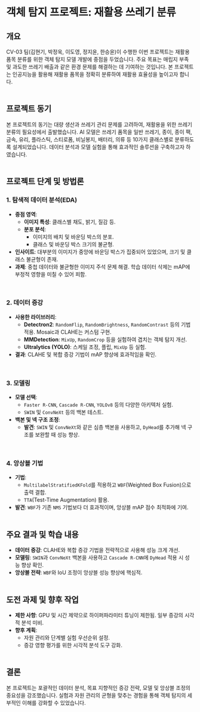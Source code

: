 
# 객체 탐지 프로젝트: 재활용 쓰레기 분류

## 개요
CV-03 팀(김현기, 박정욱, 이도영, 정지윤, 한승윤)이 수행한 이번 프로젝트는 재활용 품목 분류를 위한 객체 탐지 모델 개발에 중점을 두었습니다. 주요 목표는 매립지 부족 및 과도한 쓰레기 배출과 같은 환경 문제를 해결하는 데 기여하는 것입니다. 본 프로젝트는 인공지능을 활용해 재활용 품목을 정확히 분류하여 재활용 효율성을 높이고자 합니다.
<br/><br/>

## 프로젝트 동기
본 프로젝트의 동기는 대량 생산과 쓰레기 관리 문제를 고려하여, 재활용을 위한 쓰레기 분류의 필요성에서 출발했습니다. AI 모델은 쓰레기 품목을 일반 쓰레기, 종이, 종이 팩, 금속, 유리, 플라스틱, 스티로폼, 비닐봉지, 배터리, 의류 등 10가지 클래스별로 분류하도록 설계되었습니다. 데이터 분석과 모델 실험을 통해 효과적인 솔루션을 구축하고자 하였습니다.
<br/><br/>

## 프로젝트 단계 및 방법론

### 1. 탐색적 데이터 분석(EDA)
- **중점 영역**:
  - **이미지 특성**: 클래스별 채도, 밝기, 질감 등.
  - **분포 분석**:
    - 이미지의 배치 및 바운딩 박스의 분포.
    - 클래스 및 바운딩 박스 크기의 불균형.
- **인사이트**: 대부분의 이미지가 중앙에 바운딩 박스가 집중되어 있었으며, 크기 및 클래스 불균형이 존재.
- **과제**: 중첩 데이터와 불균형한 이미지 주석 문제 해결. 학습 데이터 삭제는 mAP에 부정적 영향을 미칠 수 있어 피함.
<br/>

### 2. 데이터 증강
- **사용한 라이브러리**:
  - **Detectron2**: `RandomFlip`, `RandomBrightness`, `RandomContrast` 등의 기법 적용. Mosaic과 CLAHE는 커스텀 구현.
  - **MMDetection**: `MixUp`, `RandomCrop` 등을 실험하여 겹치는 객체 탐지 개선.
  - **Ultralytics (YOLO)**: 스케일 조정, 플립, `MixUp` 등 실험.
- **결과**: CLAHE 및 복합 증강 기법이 mAP 향상에 효과적임을 확인.
<br/>

### 3. 모델링
- **모델 선택**:
  - `Faster R-CNN`, `Cascade R-CNN`, `YOLOv8` 등의 다양한 아키텍처 실험.
  - `SWIN` 및 `ConvNeXt` 등의 백본 테스트.
- **백본 및 넥 구조 조정**:
  - **발견**: `SWIN` 및 `ConvNeXt`와 같은 심층 백본을 사용하고, `DyHead`를 추가해 넥 구조를 보완할 때 성능 향상.
<br/>

### 4. 앙상블 기법
- **기법**:
  - `MultilabelStratifiedKFold`를 적용하고 `WBF`(Weighted Box Fusion)으로 출력 결합.
  - `TTA`(Test-Time Augmentation) 활용.
- **발견**: `WBF`가 기존 `NMS` 기법보다 더 효과적이며, 앙상블 mAP 점수 최적화에 기여.
<br/><br/>

## 주요 결과 및 학습 내용
- **데이터 증강**: CLAHE와 복합 증강 기법을 전략적으로 사용해 성능 크게 개선.
- **모델링**: `SWIN`과 `ConvNeXt` 백본을 사용하고 `Cascade R-CNN`에 `DyHead` 적용 시 성능 향상 확인.
- **앙상블 전략**: `WBF`와 IoU 조정이 앙상블 성능 향상에 핵심적.
<br/><br/>

## 도전 과제 및 향후 작업
- **제한 사항**: GPU 및 시간 제약으로 하이퍼파라미터 튜닝이 제한됨. 일부 증강의 시각적 분석 미비.
- **향후 계획**:
  - 자원 관리와 단계별 실험 우선순위 설정.
  - 증강 영향 평가를 위한 시각적 분석 도구 강화.
<br/><br/>

## 결론
본 프로젝트는 포괄적인 데이터 분석, 목표 지향적인 증강 전략, 모델 및 앙상블 조정의 중요성을 강조했습니다. 실험과 자원 관리의 균형을 맞추는 경험을 통해 객체 탐지의 세부적인 이해를 강화할 수 있었습니다.
